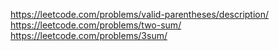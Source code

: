 https://leetcode.com/problems/valid-parentheses/description/
https://leetcode.com/problems/two-sum/
https://leetcode.com/problems/3sum/